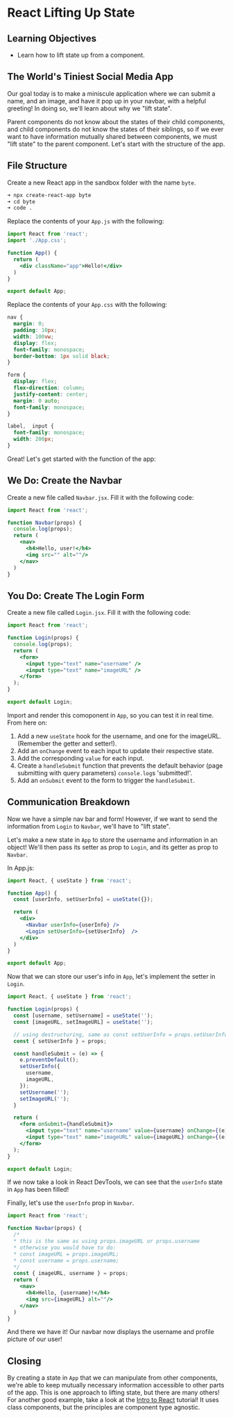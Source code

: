 # React Lifting Up State

## Learning Objectives
- Learn how to lift state up from a component.

## The World's Tiniest Social Media App

Our goal today is to make a miniscule application where we can submit a name, and an image, and have it pop up in your navbar, with a helpful greeting! In doing so, we'll learn about why we "lift state".

Parent components do not know about the states of their child components, and child components do not know the states of their siblings, so if we ever want to have information mutually shared between components, we must "lift state" to the parent component. Let's start with the structure of the app.

## File Structure

Create a new React app in the sandbox folder with the name `byte`.

```sh
➜ npx create-react-app byte
➜ cd byte
➜ code .
```

Replace the contents of your `App.js` with the following:

```jsx
import React from 'react';
import './App.css';

function App() {
  return (
    <div className="app">Hello!</div>
  )
}

export default App;
```

Replace the contents of your `App.css` with the following:

```css
nav {
  margin: 0;
  padding: 10px;
  width: 100vw;
  display: flex;
  font-family: monospace;
  border-bottom: 1px solid black;
}

form {
  display: flex;
  flex-direction: column;
  justify-content: center;
  margin: 0 auto;
  font-family: monospace;
}

label,  input {
  font-family: monospace;
  width: 200px;
}
```

Great! Let's get started with the function of the app:

## We Do: Create the Navbar

Create a new file called `Navbar.jsx`. Fill it with the following code:

```jsx
import React from 'react';

function Navbar(props) {
  console.log(props);
  return (
    <nav>
      <h4>Hello, user!</h4>
      <img src="" alt=""/>
    </nav>
  )
}
```

## You Do: Create The Login Form

Create a new file called `Login.jsx`. Fill it with the following code:

```jsx
import React from 'react';

function Login(props) {
  console.log(props);
  return (
    <form>
      <input type="text" name="username" />
      <input type="text" name="imageURL" />
    </form>
  );
}

export default Login;
```

Import and render this comoponent in `App`, so you can test it in real time. From here on:
1. Add a new `useState` hook for the username, and one for the imageURL. (Remember the getter and setter!).
1. Add an `onChange` event to each input to update their respective state.
1. Add the corresponding `value` for each input.
1. Create a `handleSubmit` function that prevents the default behavior (page submitting with query parameters) `console.log`s 'submitted!'.
1. Add an `onSubmit` event to the form to trigger the `handleSubmit`.

## Communication Breakdown

Now we have a simple nav bar and form! However, if we want to send the information from `Login` to `Navbar`, we'll have to "lift state".

Let's make a new state in `App` to store the username and information in an object! We'll then pass its setter as prop to `Login`, and its getter as prop to `Navbar`.

In App.js:

```jsx
import React, { useState } from 'react';

function App() {
  const [userInfo, setUserInfo] = useState({});

  return (
    <div>
      <Navbar userInfo={userInfo} />
      <Login setUserInfo={setUserInfo}  />
    </div>
  )
}

export default App;
```

Now that we can store our user's info in `App`, let's implement the setter in `Login`.

```jsx
import React, { useState } from 'react';

function Login(props) {
  const [username, setUsername] = useState('');
  const [imageURL, setImageURL] = useState('');

  // using destructuring, same as const setUserInfo = props.setUserInfo;
  const { setUserInfo } = props; 

  const handleSubmit = (e) => {
    e.preventDefault();
    setUserInfo({
      username,
      imageURL,
    });
    setUsername('');
    setImageURL('');
  }

  return (
    <form onSubmit={handleSubmit}>
      <input type="text" name="username" value={username} onChange={(e) => setUsername(e.target.value)}/>
      <input type="text" name="imageURL" value={imageURL} onChange={(e) => setImageURL(e.target.value) }/>
    </form>
  );
}

export default Login;

```

If we now take a look in React DevTools, we can see that the `userInfo` state in `App` has been filled!

Finally, let's use the `userInfo` prop in `Navbar`.

```jsx
import React from 'react';

function Navbar(props) {
  /* 
  * this is the same as using props.imageURL or props.username
  * otherwise you would have to do:
  * const imageURL = props.imageURL;
  * const username = props.username;
  */
  const { imageURL, username } = props;
  return (
    <nav>
      <h4>Hello, {username}!</h4>
      <img src={imageURL} alt=""/>
    </nav>
  )
}
```

And there we have it! Our navbar now displays the username and profile picture of our user!

## Closing

By creating a state in `App` that we can manipulate from other components, we're able to keep mutually necessary information accessible to other parts of the app. This is one approach to lifting state, but there are many others! For another good example, take a look at the [Intro to React](https://reactjs.org/tutorial/tutorial.html#lifting-state-up) tutorial! It uses class components, but the principles are component type agnostic.
